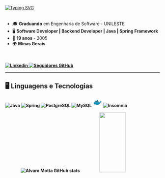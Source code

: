 <a href="https://git.io/typing-svg">
  <img src="https://readme-typing-svg.herokuapp.com/?color=007BFF&size=25&center=false&vCenter=true&width=1000&lines=Alvaro+Motta;Be+Welcome!+:%29" alt="Typing SVG">
</a>

<div style="text-align: left; padding: 20px 0;">
  <ul>
    <li>🎓 <strong>Graduando</strong> em Engenharia de Software - UNILESTE</li>
    <li>🖥️ <strong>Software Developer | Backend Developer | Java | Spring Framework</strong></li>
    <li>🎂 <strong>19 anos</strong> - 2005</li>
    <li>🌍 <strong> Minas Gerais
  </ul>
</div>
<p align="left">
    <a href="https://www.linkedin.com/in/alvaromottadev/">
        <img 
            alt="Linkedin" 
            title="Acesse o meu linkedin" 
            src="https://camo.githubusercontent.com/7fee771b415a6f144501304c2c4074aa62a0dd96ddc0f8c0aafd95ac0af584c1/68747470733a2f2f696d672e736869656c64732e696f2f62616467652f2d4c696e6b6564496e2d2532333030373742353f7374796c653d666f722d7468652d6261646765266c6f676f3d6c696e6b6564696e266c6f676f436f6c6f723d7768697465"
        />
    </a>
    <a href="https://github.com/alvaromottadev">
        <img 
            alt="Seguidores GitHub" 
            title="Me siga no GitHub" 
            src="https://custom-icon-badges.demolab.com/github/followers/alvaromottadev?color=236ad3&labelColor=1155ba&style=for-the-badge&logo=github&label=Seguidores&logoColor=white"
        />
    </a>
</p>

<hr>

## 🖥️ Linguagens e Tecnologias

<p align="left">
  <img src="https://cdn.jsdelivr.net/gh/devicons/devicon/icons/java/java-original.svg" alt="Java" width="30" height="30"/>
  <img src="https://cdn.jsdelivr.net/gh/devicons/devicon/icons/spring/spring-original.svg" alt="Spring" width="30" height="30"/>
  <img src="https://cdn.jsdelivr.net/gh/devicons/devicon/icons/postgresql/postgresql-original.svg" alt="PostgreSQL" width="30" height="30"/>
  <img src="https://cdn.jsdelivr.net/gh/devicons/devicon/icons/mysql/mysql-original.svg" alt="MySQL" width="30" height="30"/>
  <img src="https://raw.githubusercontent.com/devicons/devicon/master/icons/docker/docker-original.svg" alt="Docker" width="30" height="30"/>
  <img src="https://cdn.jsdelivr.net/gh/devicons/devicon@latest/icons/insomnia/insomnia-original.svg" alt="Insomnia" width="30" height="30"/>
</p>

<!-- GitHub Stats -->
<div align="center">  
  <img width="49%" height="195px" src="https://github-readme-stats.vercel.app/api?username=alvaromottadev&show_icons=true&count_private=true&hide_border=true&title_color=007BFF&icon_color=007BFF&text_color=c9d1d9&bg_color=0d1117" alt="Alvaro Motta GitHub stats" /> 
  <img width="41%" height="195px" src="https://github-readme-stats.vercel.app/api/top-langs/?username=alvaromottadev&layout=compact&hide_border=true&title_color=007BFF&text_color=007BFF&bg_color=0d1117" />
</div>


